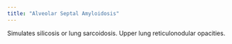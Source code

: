 ```yaml
---
title: "Alveolar Septal Amyloidosis"
---
```

Simulates silicosis or lung sarcoidosis. Upper lung reticulonodular opacities.

